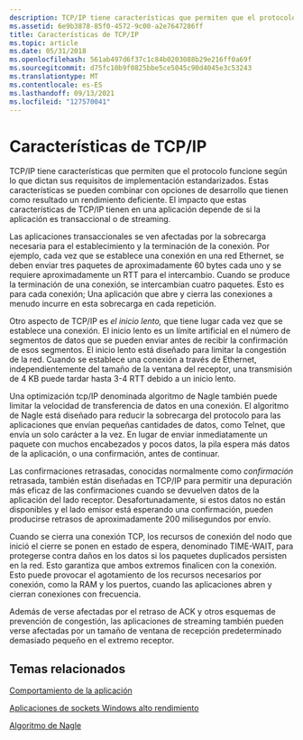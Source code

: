 ```yaml
---
description: TCP/IP tiene características que permiten que el protocolo funcione según lo que dictan sus requisitos de implementación estandarizados.
ms.assetid: 6e9b3878-85f0-4572-9c00-a2e7647286ff
title: Características de TCP/IP
ms.topic: article
ms.date: 05/31/2018
ms.openlocfilehash: 561ab497d6f37c1c84b0203088b29e216ff0a69f
ms.sourcegitcommit: d75fc10b9f0825bbe5ce5045c90d4045e3c53243
ms.translationtype: MT
ms.contentlocale: es-ES
ms.lasthandoff: 09/13/2021
ms.locfileid: "127570041"
---
```

# <a name="tcpip-characteristics"></a>Características de TCP/IP

TCP/IP tiene características que permiten que el protocolo funcione según lo que dictan sus requisitos de implementación estandarizados. Estas características se pueden combinar con opciones de desarrollo que tienen como resultado un rendimiento deficiente. El impacto que estas características de TCP/IP tienen en una aplicación depende de si la aplicación es transaccional o de streaming.

Las aplicaciones transaccionales se ven afectadas por la sobrecarga necesaria para el establecimiento y la terminación de la conexión. Por ejemplo, cada vez que se establece una conexión en una red Ethernet, se deben enviar tres paquetes de aproximadamente 60 bytes cada uno y se requiere aproximadamente un RTT para el intercambio. Cuando se produce la terminación de una conexión, se intercambian cuatro paquetes. Esto es para cada conexión; Una aplicación que abre y cierra las conexiones a menudo incurre en esta sobrecarga en cada repetición.

Otro aspecto de TCP/IP es *el inicio lento,* que tiene lugar cada vez que se establece una conexión. El inicio lento es un límite artificial en el número de segmentos de datos que se pueden enviar antes de recibir la confirmación de esos segmentos. El inicio lento está diseñado para limitar la congestión de la red. Cuando se establece una conexión a través de Ethernet, independientemente del tamaño de la ventana del receptor, una transmisión de 4 KB puede tardar hasta 3-4 RTT debido a un inicio lento.

Una optimización tcp/IP denominada algoritmo de Nagle también puede limitar la velocidad de transferencia de datos en una conexión. El algoritmo de Nagle está diseñado para reducir la sobrecarga del protocolo para las aplicaciones que envían pequeñas cantidades de datos, como Telnet, que envía un solo carácter a la vez. En lugar de enviar inmediatamente un paquete con muchos encabezados y pocos datos, la pila espera más datos de la aplicación, o una confirmación, antes de continuar.

Las confirmaciones retrasadas, conocidas normalmente como *confirmación* retrasada, también están diseñadas en TCP/IP para permitir una depuración más eficaz de las confirmaciones cuando se devuelven datos de la aplicación del lado receptor. Desafortunadamente, si estos datos no están disponibles y el lado emisor está esperando una confirmación, pueden producirse retrasos de aproximadamente 200 milisegundos por envío.

Cuando se cierra una conexión TCP, los recursos de conexión del nodo que inició el cierre se ponen en estado de espera, denominado TIME-WAIT, para protegerse contra daños en los datos si los paquetes duplicados persisten en la red. Esto garantiza que ambos extremos finalicen con la conexión. Esto puede provocar el agotamiento de los recursos necesarios por conexión, como la RAM y los puertos, cuando las aplicaciones abren y cierran conexiones con frecuencia.

Además de verse afectadas por el retraso de ACK y otros esquemas de prevención de congestión, las aplicaciones de streaming también pueden verse afectadas por un tamaño de ventana de recepción predeterminado demasiado pequeño en el extremo receptor.

## <a name="related-topics"></a>Temas relacionados

<dl> <dt>

[Comportamiento de la aplicación](application-behavior-2.md)
</dt> <dt>

[Aplicaciones de sockets Windows alto rendimiento](high-performance-windows-sockets-applications-2.md)
</dt> <dt>

[Algoritmo de Nagle](https://msdn.microsoft.com/library/ms817942.aspx)
</dt> </dl>

 

 




